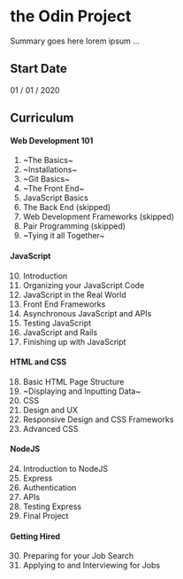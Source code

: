 # the Odin Project
Summary goes here lorem ipsum ...

## Start Date
01 / 01 / 2020

## Curriculum
#### Web Development 101
1. ~The Basics~
2. ~Installations~
3. ~Git Basics~
4. ~The Front End~
5. JavaScript Basics
6. The Back End (skipped)
7. Web Development Frameworks (skipped)
8. Pair Programming (skipped)
9. ~Tying it all Together~

#### JavaScript
10. Introduction
11. Organizing your JavaScript Code
12. JavaScript in the Real World
13. Front End Frameworks
14. Asynchronous JavaScript and APIs
15. Testing JavaScript
16. JavaScript and Rails
17. Finishing up with JavaScript

#### HTML and CSS
18. Basic HTML Page Structure
19. ~Displaying and Inputting Data~
20. CSS
21. Design and UX
22. Responsive Design and CSS Frameworks
23. Advanced CSS

#### NodeJS
24. Introduction to NodeJS
25. Express
26. Authentication
27. APIs
28. Testing Express
29. Final Project

#### Getting Hired
30. Preparing for your Job Search
31. Applying to and Interviewing for Jobs